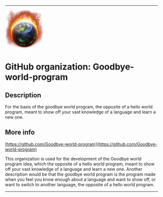   
***

![BurningEarth.png failed to load. The file may be missing or corrupt. Check the file path for errors first.](/AdditionalInfo/1/Goodbye-world-program/BurningEarth.png)

# GitHub organization: Goodbye-world-program

## Description

For the basis of the goodbye world program, the opposite of a hello world program, meant to show off your vast knowledge of a language and learn a new one.

## More info

[https://github.com/Goodbye-world-program](https://github.com/Goodbye-world-program)

This organization is used for the development of the Goodbye world program idea, which the opposite of a hello world program, meant to show off your vast knowledge of a language and learn a new one. Another description would be that the goodbye world program is the program made when you feel you know enough about a language and want to show off, or want to switch to another language, the opposite of a hello world program. 

***
